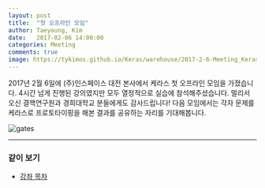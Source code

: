 ```yaml
---
layout: post
title:  "첫 오프라인 모임"
author: Taeyoung, Kim
date:   2017-02-06 14:00:00
categories: Meeting
comments: true
image: https://tykimos.github.io/Keras/warehouse/2017-2-6-Meeting_Keras_Lecture_1.png
---
```

2017년 2월 6일에 (주)인스페이스 대전 본사에서 케라스 첫 오프라인 모임을 가졌습니다. 4시간 넘게 진행된 강의였지만 모두 열정적으로 실습에 참석해주셨습니다. 멀리서 오신 결핵연구원과 경희대학교 분들에게도 감사드립니다! 다음 모임에서는 각자 문제를 케라스로 프로토타이핑을 해본 결과를 공유하는 자리를 기대해봅니다.

![gates](https://tykimos.github.io/Keras/warehouse/2017-2-6-Meeting_Keras_Lecture_1.png)


---

### 같이 보기

* [강좌 목차](https://tykimos.github.io/Keras/lecture/)


```python

```
